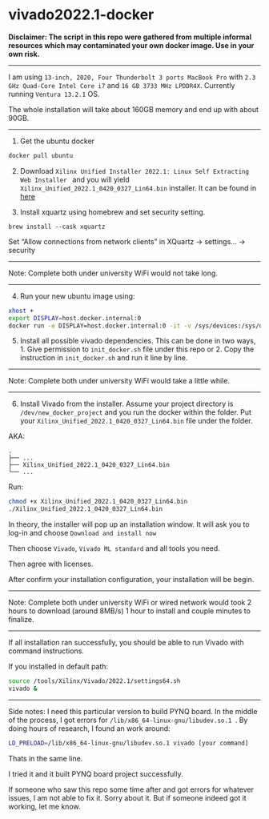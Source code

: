 # vivado2022.1-docker

**Disclaimer: The script in this repo were gathered from multiple informal resources which may contaminated your own docker image. Use in your own risk.**

---
I am using `13-inch, 2020, Four Thunderbolt 3 ports MacBook Pro` with `2.3 GHz Quad-Core Intel Core i7` and `16 GB 3733 MHz LPDDR4X`. Currently running `Ventura 13.2.1` OS.

The whole installation will take about 160GB memory and end up with about 90GB. 

---

1. Get the ubuntu docker

```sh
docker pull ubuntu
```

2. Download `Xilinx Unified Installer 2022.1: Linux Self Extracting Web Installer ` and you will yield `Xilinx_Unified_2022.1_0420_0327_Lin64.bin` installer. It can be found in [here](https://www.xilinx.com/support/download/index.html/content/xilinx/en/downloadNav/vivado-design-tools/2022-1.html) 

3. Install xquartz using homebrew and set security setting.
```
brew install --cask xquartz
```

Set “Allow connections from network clients” in XQuartz -> settings... -> security

---
Note: Complete both under university WiFi would not take long.

---

4. Run your new ubuntu image using:
``` sh
xhost +
export DISPLAY=host.docker.internal:0
docker run -e DISPLAY=host.docker.internal:0 -it -v /sys/devices:/sys/devices:ro -v `pwd`:`pwd` -w `pwd` ubuntu:latest bash 
```

5. Install all possible vivado dependencies.
This can be done in two ways, 1. Give permission to `init_docker.sh` file under this repo or 2. Copy the instruction in `init_docker.sh` and run it line by line.

---
Note: Complete both under university WiFi would take a little while.

---

6. Install Vivado from the installer.
Assume your project directory is `/dev/new_docker_project` and you run the docker within the folder. Put your `Xilinx_Unified_2022.1_0420_0327_Lin64.bin` file under the folder.

AKA:

```
.
├── ...
├── Xilinx_Unified_2022.1_0420_0327_Lin64.bin
└── ...
```

Run:

```sh
chmod +x Xilinx_Unified_2022.1_0420_0327_Lin64.bin
./Xilinx_Unified_2022.1_0420_0327_Lin64.bin
```

In theory, the installer will pop up an installation window. It will ask you to log-in and choose `Download and install now`

Then choose `Vivado`, `Vivado ML standard` and all tools you need. 

Then agree with licenses.

After confirm your installation configuration, your installation will be begin.

---
Note: Complete both under university WiFi or wired network would took 2 hours to download (around 8MB/s) 1 hour to install and couple minutes to finalize.

---

If all installation ran successfully, you should be able to run Vivado with command instructions.

If you installed in default path:
```sh
source /tools/Xilinx/Vivado/2022.1/settings64.sh
vivado &
```

---
Side notes:
I need this particular version to build PYNQ board. In the middle of the process, I got errors for `/lib/x86_64-linux-gnu/libudev.so.1 `. By doing hours of research, I found an work around:

```sh
LD_PRELOAD=/lib/x86_64-linux-gnu/libudev.so.1 vivado [your command]
```
Thats in the same line.

I tried it and it built PYNQ board project successfully.


If someone who saw this repo some time after and got errors for whatever issues, I am not able to fix it. Sorry about it. But if someone indeed got it working, let me know.



